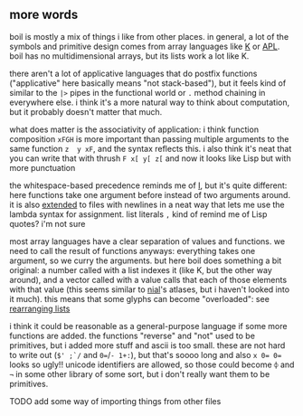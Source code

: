 
## more words

boil is mostly a mix of things i like from other places. in general, a lot of the symbols and primitive design comes from array languages like [K](https://k.miraheze.org/wiki/Main_Page) or [APL](https://aplwiki.com/). boil has no multidimensional arrays, but its lists work a lot like K.

there aren't a lot of applicative languages that do postfix functions ("applicative" here basically means "not stack-based"), but it feels kind of similar to the `|>` pipes in the functional world or `.` method chaining in everywhere else. i think it's a more natural way to think about computation, but it probably doesn't matter that much.

what does matter is the associativity of application: i think function composition `xFGH` is more important than passing multiple arguments to the same function `z  y xF`, and the syntax reflects this. i also think it's neat that you can write that with thrush `F x[ y[ z[` and now it looks like Lisp but with more punctuation

the whitespace-based precedence reminds me of [I](https://github.com/mlochbaum/ILanguage), but it's quite different: here functions take one argument before instead of two arguments around. it is also [extended](syntax.md#precedence) to files with newlines in a neat way that lets me use the lambda syntax for assignment. list literals `,` kind of remind me of Lisp quotes? i'm not sure

most array languages have a clear separation of values and functions. we need to call the result of functions anyways: everything takes one argument, so we curry the arguments. but here boil does something a bit original: a number called with a list indexes it (like K, but the other way around), and a vector called with a value calls that each of those elements with that value (this seems similar to [nial](https://www.nial-array-language.org/)'s atlases, but i haven't looked into it much). this means that some glyphs can become "overloaded": see [rearranging lists](rearranging_lists.md)

i think it could be reasonable as a general-purpose language if some more functions are added. the functions "reverse" and "not" used to be primitives, but i added more stuff and ascii is too small. these are not hard to write out (``$' ;`/`` and `0=`/`- 1+:`), but that's soooo long and also `x 0= 0=` looks so ugly!! unicode identifiers are allowed, so those could become `⌽` and `¬` in some other library of some sort, but i don't really want them to be primitives.

TODO add some way of importing things from other files
